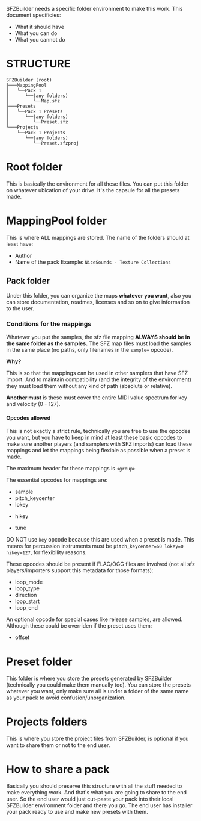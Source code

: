 SFZBuilder needs a specific folder environment to make this work. This document specificies:
* What it should have
* What you can do
* What you cannot do

# STRUCTURE
```
SFZBuilder (root)
├───MappingPool
│   └──Pack 1
│      └──(any folders)
│         └──Map.sfz
├───Presets
│   └──Pack 1 Presets
│      └──(any folders)
│         └──Preset.sfz
└───Projects
    └──Pack 1 Projects
       └──(any folders)
          └──Preset.sfzproj
```
# Root folder
This is basically the environment for all these files. You can put this folder on whatever ubication of your drive. It's the capsule for all the presets made.

# MappingPool folder
This is where ALL mappings are stored. The name of the folders should at least have:
* Author
* Name of the pack
Example: `NiceSounds - Texture Collections`
## Pack folder
Under this folder, you can organize the maps **whatever you want**, also you can store documentation, readmes, licenses and so on to give information to the user.
### Conditions for the mappings
Whatever you put the samples, the sfz file mapping **ALWAYS should be in the same folder as the samples.** The SFZ map files must load the samples in the same place (no paths, only filenames in the `sample=` opcode).

**Why?** 

This is so that the mappings can be used in other samplers that have SFZ import. And to maintain compatibility (and the integrity of the environment) they must load them without any kind of path (absolute or relative).

**Another must** is these must cover the entire MIDI value spectrum for key and velocity (0 - 127).

#### Opcodes allowed
This is not exactly a strict rule, technically you are free to use the opcodes you want, but you have to keep in mind at least these basic opcodes to make sure another players (and samplers with SFZ imports) can load these mappings and let the mappings being flexible as possible when a preset is made.

The maximum header for these mappings is `<group>`

The essential opcodes for mappings are:
* sample
* pitch_keycenter
* lokey
+ hikey
* tune

DO NOT use `key` opcode because this are used when a preset is made. This means for percussion instruments must be `pitch_keycenter=60 lokey=0 hikey=127`, for flexibility reasons.

These opcodes should be present if FLAC/OGG files are involved (not all sfz players/importers support this metadata for those formats):
* loop_mode
* loop_type
* direction
* loop_start
* loop_end

An optional opcode for special cases like release samples, are allowed. Although these could be overriden if the preset uses them:
* offset

# Preset folder
This folder is where you store the presets generated by SFZBuilder (technically you could make them manually too). You can store the presets whatever you want, only make sure all is under a folder of the same name as your pack to avoid confusion/unorganization.

# Projects folders
This is where you store the project files from SFZBuilder, is optional if you want to share them or not to the end user.

# How to share a pack
Basically you should preserve this structure with all the stuff needed to make everything work. And that's what you are going to share to the end user. So the end user would just cut-paste your pack into their local SFZBuilder environment folder and there you go. The end user has installer your pack ready to use and make new presets with them.
